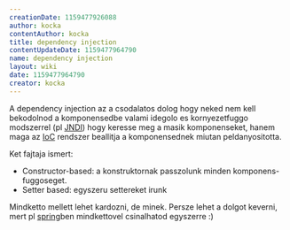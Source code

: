 ```yaml
---
creationDate: 1159477926088 
author: kocka 
contentAuthor: kocka 
title: dependency injection 
contentUpdateDate: 1159477964790 
name: dependency injection 
layout: wiki 
date: 1159477964790 
creator: kocka 
---
```

A dependency injection az a csodalatos dolog hogy neked nem kell bekodolnod a komponensedbe valami idegolo es kornyezetfuggo modszerrel (pl [JNDI](JNDI.html)) hogy keresse meg a masik komponenseket, hanem maga az [IoC](ioc.html) rendszer beallitja a komponensednek miutan peldanyositotta.

Ket fajtaja ismert:

*   Constructor-based: a konstruktornak passzolunk minden komponens-fuggoseget.
*   Setter based: egyszeru settereket irunk



Mindketto mellett lehet kardozni, de minek. Persze lehet a dolgot keverni, mert pl [spring](spring.html)ben mindkettovel csinalhatod egyszerre :)




